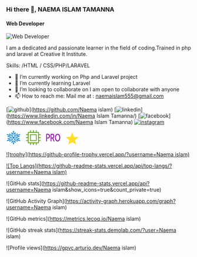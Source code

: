 ### Hi there 👋, NAEMA ISLAM TAMANNA
#### Web Developer
![Web Developer](https://arturssmirnovs.github.io/github-profile-readme-generator/images/banner.png)

I am a dedicated and passionate learner in the field of coding.Trained in php and laravel at Creative It Institute.

Skills:  /HTML / CSS/PHP/LARAVEL

- 🔭 I’m currently working on Php and Laravel project 
- 🌱 I’m currently learning Laravel 
- 👯 I’m looking to collaborate on I am open to collaborate with anyone 
- 📫 How to reach me: Mail me at : naemaislam555@gmail.com 


[<img src='https://cdn.jsdelivr.net/npm/simple-icons@3.0.1/icons/github.svg' alt='github' height='40'>](https://github.com/Naema islam)  [<img src='https://cdn.jsdelivr.net/npm/simple-icons@3.0.1/icons/linkedin.svg' alt='linkedin' height='40'>](https://www.linkedin.com/in/Naema Islam Tamanna/)  [<img src='https://cdn.jsdelivr.net/npm/simple-icons@3.0.1/icons/facebook.svg' alt='facebook' height='40'>](https://www.facebook.com/Naema Islam Tamanna)  [<img src='https://cdn.jsdelivr.net/npm/simple-icons@3.0.1/icons/instagram.svg' alt='instagram' height='40'>](https://www.instagram.com/wondersoflife15/)  

<a href='https://archiveprogram.github.com/'><img src='https://raw.githubusercontent.com/acervenky/animated-github-badges/master/assets/acbadge.gif' width='40' height='40'></a> <a href='https://docs.github.com/en/developers'><img src='https://raw.githubusercontent.com/acervenky/animated-github-badges/master/assets/devbadge.gif' width='40' height='40'></a> <a href='https://github.com/pricing'><img src='https://raw.githubusercontent.com/acervenky/animated-github-badges/master/assets/pro.gif' width='40' height='40'></a> <a href='https://stars.github.com/'><img src='https://raw.githubusercontent.com/acervenky/animated-github-badges/master/assets/starbadge.gif' width='35' height='35'></a> 

[![trophy](https://github-profile-trophy.vercel.app/?username=Naema islam)](https://github.com/ryo-ma/github-profile-trophy)

[![Top Langs](https://github-readme-stats.vercel.app/api/top-langs/?username=Naema islam)](https://github.com/anuraghazra/github-readme-stats)

![GitHub stats](https://github-readme-stats.vercel.app/api?username=Naema islam&show_icons=true&count_private=true)  

![GitHub Activity Graph](https://activity-graph.herokuapp.com/graph?username=Naema islam)  

![GitHub metrics](https://metrics.lecoq.io/Naema islam)  

![GitHub streak stats](https://streak-stats.demolab.com/?user=Naema islam)  

![Profile views](https://gpvc.arturio.dev/Naema islam)  
